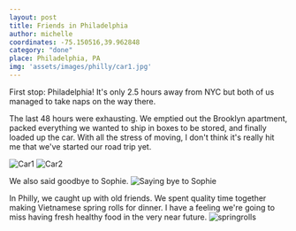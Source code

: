 ```yaml
---
layout: post
title: Friends in Philadelphia
author: michelle
coordinates: -75.150516,39.962848
category: "done"
place: Philadelphia, PA
img: 'assets/images/philly/car1.jpg'
---
```


First stop: Philadelphia! It's only 2.5 hours away from NYC but both of us managed to take naps on the way there.

The last 48 hours were exhausting. We emptied out the Brooklyn apartment, packed everything we wanted to ship in boxes to be stored, and finally loaded up the car. With all the stress of moving, I don't think it's really hit me that we've started our road trip yet.

![Car1]({{site.url}}/assets/images/philly/car1.JPG)
![Car2]({{site.url}}/assets/images/philly/car2.JPG)

We also said goodbye to Sophie.
![Saying bye to Sophie]({{site.url}}/assets/images/philly/sophie.JPG)

In Philly, we caught up with old friends. We spent quality time together making Vietnamese spring rolls for dinner. I have a feeling we're going to miss having fresh healthy food in the very near future.
![springrolls]({{site.url}}/assets/images/philly/springrolls.JPG)

